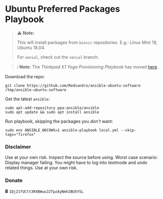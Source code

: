 # Ubuntu Preferred Packages Playbook

> :warning: __Note:__
>
> This will install packages from `bionic` repositories.
> E.g.: Linux Mint 19, Ubuntu 18.04.
>
> For `xenial`, check out the `xenial` branch.

> :information_source: __Note:__ The _Thinkpad X1 Yoga Provisioning Playbook_ has moved [here](https://github.com/Redsandro/thinkpad-x1-yoga).

Download the repo:

```
git clone https://github.com/Redsandro/ansible-ubuntu-software /tmp/ansible-ubuntu-software
```

Get the latest `ansible`:

```
sudo apt-add-repository ppa:ansible/ansible
sudo apt update && sudo apt install ansible
```

Run playbook, skipping the packages you _don't_ want:

```
sudo env ANSIBLE_NOCOWS=1 ansible-playbook local.yml --skip-tags="firefox"
```

### Disclaimer

Use at your own risk. Inspect the source before using. Worst case scenario: Display manager failing. You might have to log into textmode and undo related things. Use at your own risk.

### Donate

__Ƀ__ `1Dj21fUCtt3RXBWuoJ2TpzAyNmh2BU5YSL`
